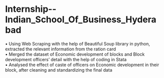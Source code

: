 # Internship--Indian_School_Of_Business_Hyderabad
• Using Web Scraping with the help of Beautiful Soup library in python, extracted the relevant information from the ration card<br/>
• Merged the dataset of Economic development of blocks and Block development officers’ detail with the help of coding in Stata<br/>
• Analysed the effect of caste of officers on Economic development in their block, after cleaning and standardizing the final data

